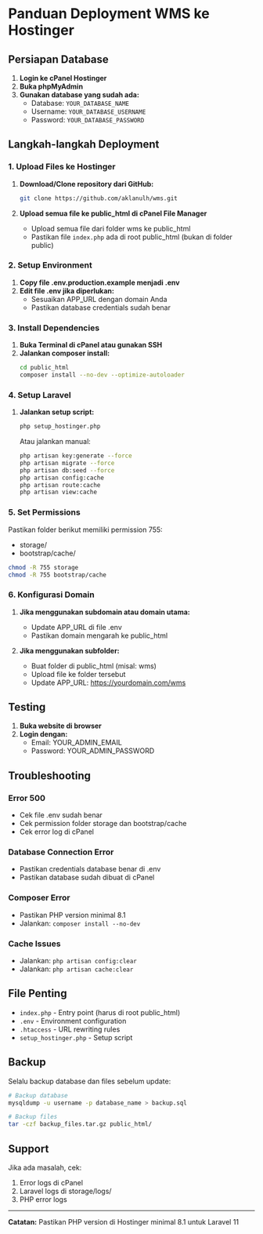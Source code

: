 # Panduan Deployment WMS ke Hostinger

## Persiapan Database

1. **Login ke cPanel Hostinger**
2. **Buka phpMyAdmin**
3. **Gunakan database yang sudah ada:**
   - Database: `YOUR_DATABASE_NAME`
   - Username: `YOUR_DATABASE_USERNAME`
   - Password: `YOUR_DATABASE_PASSWORD`

## Langkah-langkah Deployment

### 1. Upload Files ke Hostinger

1. **Download/Clone repository dari GitHub:**
   ```bash
   git clone https://github.com/aklanulh/wms.git
   ```

2. **Upload semua file ke public_html di cPanel File Manager**
   - Upload semua file dari folder wms ke public_html
   - Pastikan file `index.php` ada di root public_html (bukan di folder public)

### 2. Setup Environment

1. **Copy file .env.production.example menjadi .env**
2. **Edit file .env jika diperlukan:**
   - Sesuaikan APP_URL dengan domain Anda
   - Pastikan database credentials sudah benar

### 3. Install Dependencies

1. **Buka Terminal di cPanel atau gunakan SSH**
2. **Jalankan composer install:**
   ```bash
   cd public_html
   composer install --no-dev --optimize-autoloader
   ```

### 4. Setup Laravel

1. **Jalankan setup script:**
   ```bash
   php setup_hostinger.php
   ```

   Atau jalankan manual:
   ```bash
   php artisan key:generate --force
   php artisan migrate --force
   php artisan db:seed --force
   php artisan config:cache
   php artisan route:cache
   php artisan view:cache
   ```

### 5. Set Permissions

Pastikan folder berikut memiliki permission 755:
- storage/
- bootstrap/cache/

```bash
chmod -R 755 storage
chmod -R 755 bootstrap/cache
```

### 6. Konfigurasi Domain

1. **Jika menggunakan subdomain atau domain utama:**
   - Update APP_URL di file .env
   - Pastikan domain mengarah ke public_html

2. **Jika menggunakan subfolder:**
   - Buat folder di public_html (misal: wms)
   - Upload file ke folder tersebut
   - Update APP_URL: https://yourdomain.com/wms

## Testing

1. **Buka website di browser**
2. **Login dengan:**
   - Email: YOUR_ADMIN_EMAIL
   - Password: YOUR_ADMIN_PASSWORD

## Troubleshooting

### Error 500
- Cek file .env sudah benar
- Cek permission folder storage dan bootstrap/cache
- Cek error log di cPanel

### Database Connection Error
- Pastikan credentials database benar di .env
- Pastikan database sudah dibuat di cPanel

### Composer Error
- Pastikan PHP version minimal 8.1
- Jalankan: `composer install --no-dev`

### Cache Issues
- Jalankan: `php artisan config:clear`
- Jalankan: `php artisan cache:clear`

## File Penting

- `index.php` - Entry point (harus di root public_html)
- `.env` - Environment configuration
- `.htaccess` - URL rewriting rules
- `setup_hostinger.php` - Setup script

## Backup

Selalu backup database dan files sebelum update:
```bash
# Backup database
mysqldump -u username -p database_name > backup.sql

# Backup files
tar -czf backup_files.tar.gz public_html/
```

## Support

Jika ada masalah, cek:
1. Error logs di cPanel
2. Laravel logs di storage/logs/
3. PHP error logs

---
**Catatan:** Pastikan PHP version di Hostinger minimal 8.1 untuk Laravel 11
